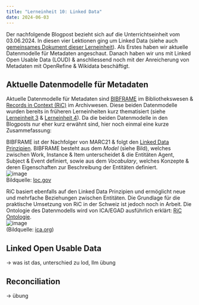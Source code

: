 ```yaml
---
title: "Lerneinheit 10: Linked Data"
date: 2024-06-03
---
```


Der nachfolgende Blogpost bezieht sich auf die Unterrichtseinheit vom 03.06.2024. In diesen vier Lektionen ging um Linked Data (siehe auch [gemeinsames Dokument dieser Lerneinheit](https://pad.gwdg.de/KY1DbBllTM2UC4C3CTNy5w)). Als Erstes haben wir aktuelle Datenmodelle für Metadaten angeschaut. Danach haben wir uns mit Linked Open Usable Data (LOUD) & anschliessend noch mit der Anreicherung von Metadaten mit OpenRefine & Wikidata beschäftigt.

## Aktuelle Datenmodelle für Metadaten
Aktuelle Datenmodelle für Metadaten sind [BIBFRAME](https://de.wikipedia.org/wiki/BIBFRAME) im Bibliothekswesen & [Records in Context (RiC)](https://de.wikipedia.org/wiki/Records_in_Contexts) im Archivwesen. Diese beiden Datenmodelle wurden bereits in früheren Lerneinheiten kurz thematisiert (siehe [Lerneinheit 3](https://github.com/yara-wagner/lerntagebuch/blob/master/_posts/2024-02-27-lerneinheit3.md) & [Lerneinheit 4](https://github.com/yara-wagner/lerntagebuch/blob/master/_posts/2024-03-12-lerneinheit4.md)). Da die beiden Datenmodelle in den Blogposts nur eher kurz erwähnt sind, hier noch einmal eine kurze Zusammefassung:

BIBFRAME ist der Nachfolger von MARC21 & folgt den [Linked Data Prinzipien](https://www.w3.org/wiki/LinkedData#:~:text=The%20principles%20are,discover%20more%20things.). BIBFRAME besteht aus dem _Model_ (siehe Bild), welches zwischen Work, Instance & Item unterscheidet & die Entitäten Agent, Subject & Event definiert, sowie aus dem _Vocabulary_, welches Konzepte & deren Eigenschaften zur Beschreibung der Entitäten definiert.<br>
![image](https://github.com/yara-wagner/lerntagebuch/assets/160014711/8a898c64-3f29-4924-b77b-c07cc4a6c758) <br>Bildquelle: [loc.gov](https://www.loc.gov/bibframe/docs/bibframe2-model.html)

RiC basiert ebenfalls auf den Linked Data Prinzipien und ermöglicht neue und mehrfache Beziehungen zwischen Entitäten. Die Grundlage für die praktische Umsetzung von RiC in der Schweiz ist jedoch noch in Arbeit. Die Ontologie des Datenmodells wird von ICA/EGAD ausführlich erklärt: [RiC Ontologie](https://www.ica.org/standards/RiC/RiC-O_1-0-1.html).<br>
![image](https://github.com/yara-wagner/lerntagebuch/assets/160014711/a9afbadf-142f-4bdf-979c-1da051b8586c) <br> (Bildquelle: [ica.org](https://www.ica.org/standards/RiC/RiC-O_1-0-1.html))


## Linked Open Usable Data
-> was ist das, unterschied zu lod, llm übung

## Reconciliation
-> übung
